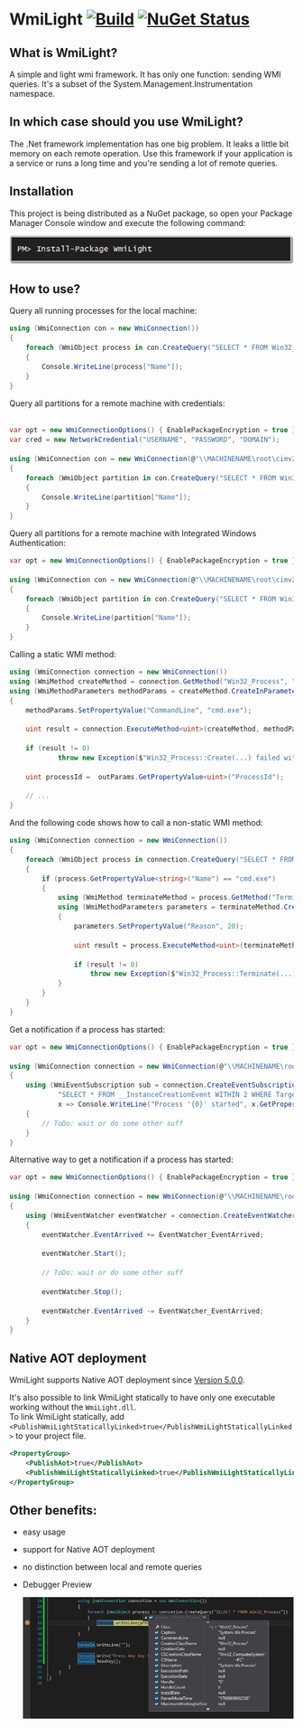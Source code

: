 # WmiLight [![Build](https://github.com/MartinKuschnik/WmiLight/actions/workflows/build.yml/badge.svg)](https://github.com/MartinKuschnik/WmiLight/actions/workflows/build.yml) [![NuGet Status](http://img.shields.io/nuget/v/WmiLight.svg?style=flat)](https://www.nuget.org/packages/WmiLight/)

## What is WmiLight?
A simple and light wmi framework. It has only one function: sending WMI queries.
It's a subset of the System.Management.Instrumentation namespace.

## In which case should you use WmiLight?
The .Net framework implementation has one big problem.
It leaks a little bit memory on each remote operation.
Use this framework if your application is a service or runs a long time and you're sending a lot of remote queries.

## Installation

This project is being distributed as a NuGet package, so open your Package Manager Console window and execute the following command:

<a href="https://www.nuget.org/packages/WmiLight/" target="_blank">
<img title="NuGet" src="https://github.com/MartinKuschnik/WmiLight/blob/master/doc/pics/install_nuget_package.JPG" alt="NuGet"/>
</a>



## How to use?

Query all running processes for the local machine:
```C#
using (WmiConnection con = new WmiConnection())
{
    foreach (WmiObject process in con.CreateQuery("SELECT * FROM Win32_Process"))
    {
        Console.WriteLine(process["Name"]);
    }
}
```

Query all partitions for a remote machine with credentials:
```C#

var opt = new WmiConnectionOptions() { EnablePackageEncryption = true };
var cred = new NetworkCredential("USERNAME", "PASSWORD", "DOMAIN");

using (WmiConnection con = new WmiConnection(@"\\MACHINENAME\root\cimv2", cred, opt))
{
    foreach (WmiObject partition in con.CreateQuery("SELECT * FROM Win32_DiskPartition"))
    {
        Console.WriteLine(partition["Name"]);
    }
}
```
Query all partitions for a remote machine with Integrated Windows Authentication:
```C#
var opt = new WmiConnectionOptions() { EnablePackageEncryption = true };

using (WmiConnection con = new WmiConnection(@"\\MACHINENAME\root\cimv2", opt))
{
    foreach (WmiObject partition in con.CreateQuery("SELECT * FROM Win32_DiskPartition"))
    {
        Console.WriteLine(partition["Name"]);
    }
}
```

Calling a static WMI method:

```c#
using (WmiConnection connection = new WmiConnection())
using (WmiMethod createMethod = connection.GetMethod("Win32_Process", "Create"))
using (WmiMethodParameters methodParams = createMethod.CreateInParameters())
{
    methodParams.SetPropertyValue("CommandLine", "cmd.exe");
  
    uint result = connection.ExecuteMethod<uint>(createMethod, methodParams, out WmiMethodParameters outParams);
  
    if (result != 0)
            throw new Exception($"Win32_Process::Create(...) failed with {result}");
  
    uint processId =  outParams.GetPropertyValue<uint>("ProcessId");

    // ...
}
```

And the following code shows how to call a non-static WMI method:

```c#
using (WmiConnection connection = new WmiConnection())
{
    foreach (WmiObject process in connection.CreateQuery("SELECT * FROM Win32_Process"))
    {
        if (process.GetPropertyValue<string>("Name") == "cmd.exe")
        {
            using (WmiMethod terminateMethod = process.GetMethod("Terminate"))
            using (WmiMethodParameters parameters = terminateMethod.CreateInParameters())
            {
                parameters.SetPropertyValue("Reason", 20);

                uint result = process.ExecuteMethod<uint>(terminateMethod, parameters, out WmiMethodParameters terminateOutParameters2);

                if (result != 0)
                    throw new Exception($"Win32_Process::Terminate(...) failed with {result}");
            }
        }
    }
}
```

Get a notification if a process has started:
```C#
var opt = new WmiConnectionOptions() { EnablePackageEncryption = true };

using (WmiConnection connection = new WmiConnection(@"\\MACHINENAME\root\cimv2", opt))
{
    using (WmiEventSubscription sub = connection.CreateEventSubscription(
            "SELECT * FROM __InstanceCreationEvent WITHIN 2 WHERE TargetInstance ISA 'Win32_Process'", 
            x => Console.WriteLine("Process '{0}' started", x.GetPropertyValue<WmiObject>("TargetInstance").GetPropertyValue<string>("Name"))))
    {
        // ToDo: wait or do some other suff
    }
}
```
Alternative way to get a notification if a process has started:
```C#
var opt = new WmiConnectionOptions() { EnablePackageEncryption = true };

using (WmiConnection connection = new WmiConnection(@"\\MACHINENAME\root\cimv2", opt))
{
    using (WmiEventWatcher eventWatcher = connection.CreateEventWatcher("SELECT * FROM __InstanceCreationEvent WITHIN 2 WHERE TargetInstance ISA 'Win32_Process'"))
    {
        eventWatcher.EventArrived += EventWatcher_EventArrived;

        eventWatcher.Start();

        // ToDo: wait or do some other suff

        eventWatcher.Stop();

        eventWatcher.EventArrived -= EventWatcher_EventArrived;
    }
}
```

## Native AOT deployment

WmiLight supports Native AOT deployment since [Version 5.0.0](https://github.com/MartinKuschnik/WmiLight/releases/tag/v5.0.0).

It's also possible to link WmiLight statically to have only one executable working without the `WmiLight.dll`. <br/>
To link WmiLight statically, add `<PublishWmiLightStaticallyLinked>true</PublishWmiLightStaticallyLinked>` to your project file.

```xml
<PropertyGroup>
    <PublishAot>true</PublishAot>
    <PublishWmiLightStaticallyLinked>true</PublishWmiLightStaticallyLinked>
</PropertyGroup>
```

## Other benefits:

* easy usage

* support for Native AOT deployment

* no distinction between local and remote queries

* Debugger Preview 

    ![Debugger_Preview](https://github.com/MartinKuschnik/WmiLight/blob/master/doc/pics/debugger_preview.jpg "Debugger Preview")

